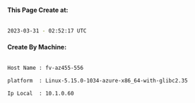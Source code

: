 
   
#### This Page Create at:

```bash

2023-03-31 - 02:52:17 UTC

```

#### Create By Machine:

```bash

Host Name : fv-az455-556

platform  : Linux-5.15.0-1034-azure-x86_64-with-glibc2.35

Ip Local  : 10.1.0.60

```

